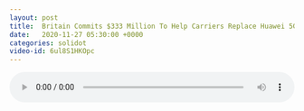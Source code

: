 ```yaml
---
layout: post
title:  Britain Commits $333 Million To Help Carriers Replace Huawei 5G
date:   2020-11-27 05:30:00 +0000
categories: solidot
video-id: 6ul8S1HKOpc
---
```


<audio id="youtube" style="width: 100%;" video-id="6ul8S1HKOpc" controls></audio>

<script async type="text/javascript" src="/audio.js"></script>

